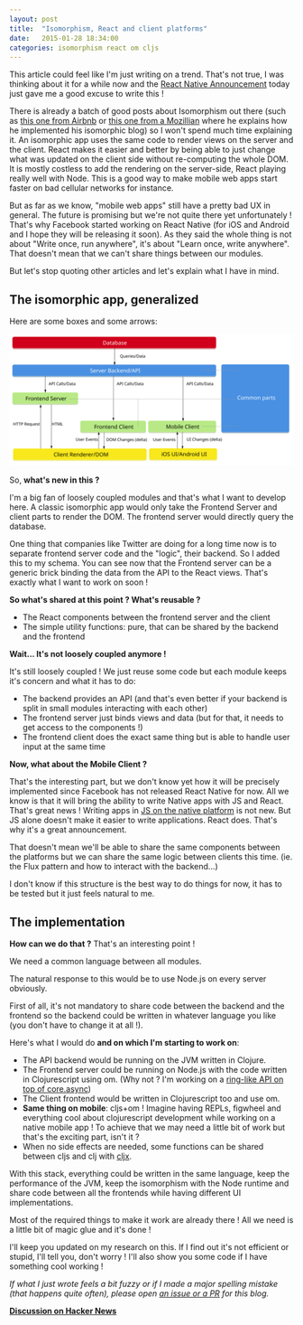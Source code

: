 ```yaml
---
layout: post
title:  "Isomorphism, React and client platforms"
date:   2015-01-28 18:34:00
categories: isomorphism react om cljs
---
```


This article could feel like I'm just writing on a trend. That's not true, I was thinking about it for a while now and the [React Native Announcement](https://www.youtube.com/watch?v=KVZ-P-ZI6W4) today just gave me a good excuse to write this !

There is already a batch of good posts about Isomorphism out there (such as [this one from Airbnb](http://nerds.airbnb.com/isomorphic-javascript-future-web-apps/) or [this one from a Mozillian](http://jlongster.com/Presenting-The-Most-Over-Engineered-Blog-Ever) where he explains how he implemented his isomorphic blog) so I won't spend much time explaining it. An isomorphic app uses the same code to render views on the server and the client. React makes it easier and better by being able to just change what was updated on the client side without re-computing the whole DOM. It is mostly costless to add the rendering on the server-side, React playing really well with Node. This is a good way to make mobile web apps start faster on bad cellular networks for instance.

But as far as we know, "mobile web apps" still have a pretty bad UX in general. The future is promising but we're not quite there yet unfortunately ! That's why Facebook started working on React Native (for iOS and Android and I hope they will be releasing it soon). As they said the whole thing is not about "Write once, run anywhere", it's about "Learn once, write anywhere". That doesn't mean that we can't share things between our modules.

But let's stop quoting other articles and let's explain what I have in mind.

## The isomorphic app, generalized

Here are some boxes and some arrows:

![App Architecture Overview](/public/images/isomorphic-overview.svg)

So, **what's new in this ?**

I'm a big fan of loosely coupled modules and that's what I want to develop here. A classic isomorphic app would only take the Frontend Server and client parts to render the DOM. The frontend server would directly query the database.

One thing that companies like Twitter are doing for a long time now is to separate frontend server code and the "logic", their backend. So I added this to my schema. You can see now that the Frontend server can be a generic brick binding the data from the API to the React views. That's exactly what I want to work on soon !

**So what's shared at this point ? What's reusable ?**

- The React components between the frontend server and the client
- The simple utility functions: pure, that can be shared by the backend and the frontend

**Wait... It's not loosely coupled anymore !**

It's still loosely coupled ! We just reuse some code but each module keeps it's concern and what it has to do:

- The backend provides an API (and that's even better if your backend is split in small modules interacting with each other)
- The frontend server just binds views and data (but for that, it needs to get access to the components !)
- The frontend client does the exact same thing but is able to handle user input at the same time

**Now, what about the Mobile Client ?**

That's the interesting part, but we don't know yet how it will be precisely implemented since Facebook has not released React Native for now. All we know is that it will bring the ability to write Native apps with JS and React. That's great news ! Writing apps in [JS on the native platform](http://www.appcelerator.com/titanium/) is not new. But JS alone doesn't make it easier to write applications. React does. That's why it's a great announcement.

That doesn't mean we'll be able to share the same components between the platforms but we can share the same logic between clients this time. (ie. the Flux pattern and how to interact with the backend...)

I don't know if this structure is the best way to do things for now, it has to be tested but it just feels natural to me.

## The implementation

**How can we do that ?** That's an interesting point !

We need a common language between all modules.

The natural response to this would be to use Node.js on every server obviously.

First of all, it's not mandatory to share code between the backend and the frontend so the backend could be written in whatever language you like (you don't have to change it at all !).

Here's what I would do **and on which I'm starting to work on**:

- The API backend would be running on the JVM written in Clojure.
- The Frontend server could be running on Node.js with the code written in Clojurescript using om. (Why not ? I'm working on a [ring-like API on top of core.async](https://github.com/rricard/ring-script))
- The Client frontend would be written in Clojurescript too and use om.
- **Same thing on mobile**: cljs+om ! Imagine having REPLs, figwheel and everything cool about clojurescript development while working on a native mobile app ! To achieve that we may need a little bit of work but that's the exciting part, isn't it ?
- When no side effects are needed, some functions can be shared between cljs and clj with [cljx](https://github.com/lynaghk/cljx).

With this stack, everything could be written in the same language, keep the performance of the JVM, keep the isomorphism with the Node runtime and share code between all the frontends while having different UI implementations.

Most of the required things to make it work are already there ! All we need is a little bit of magic glue and it's done !

I'll keep you updated on my research on this. If I find out it's not efficient or stupid, I'll tell you, don't worry ! I'll also show you some code if I have something cool working !

*If what I just wrote feels a bit fuzzy or if I made a major spelling mistake (that happens quite often), please open [an issue or a PR](https://github.com/rricard/rricard.github.io/issues) for this blog.*

**[Discussion on Hacker News](https://news.ycombinator.com)**
